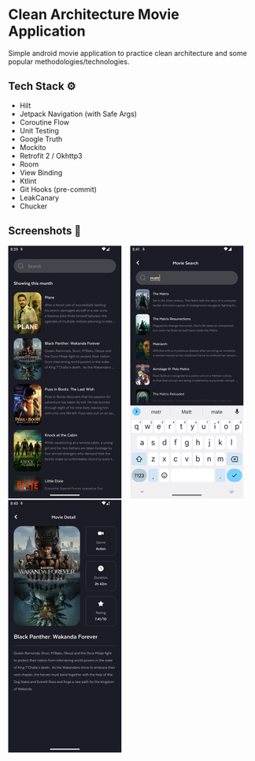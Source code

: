 # Clean Architecture Movie Application

Simple android movie application to practice clean architecture and some popular
methodologies/technologies.

## Tech Stack ⚙️

- Hilt
- Jetpack Navigation (with Safe Args)
- Coroutine Flow
- Unit Testing
- Google Truth
- Mockito
- Retrofit 2 / Okhttp3
- Room
- View Binding
- Ktlint
- Git Hooks (pre-commit)
- LeakCanary
- Chucker

## Screenshots 📸

<img src="/screenShots/homePage.png" width="230"> &emsp;<img src="/screenShots/searchPage.png" width="230"> &emsp;<img src="/screenShots/detailPage.png" width="230">
